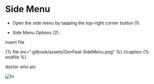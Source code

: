 # Side Menu

- Open the side menu by tapping the top-right corner button (1).​​

- Side Menu Options (2).

insert file

{% file src=".gitbook/assets/GenFeat-SideMenu.png" %} //caption {% endfile %}

doctor who pic

![hi](<../.gitbook/assets/GenFeat-SideMenu.png>)

